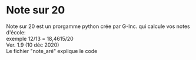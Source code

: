 # Note sur 20
Note sur 20 est un prorgamme python crée par G-Inc. qui calcule vos notes d'école: <br>
exemple 12/13 = 18,4615/20 <br>
Ver. 1.9 (10 déc 2020) <br>
Le fichier "note_aré" explique le code <br>